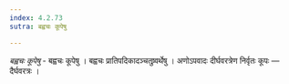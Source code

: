 ```yaml
---
index: 4.2.73
sutra: बह्वचः कूपेषु

---
```

_बह्वचः कूपेषु_ - बह्वचः कूपेषु । बह्वचः प्रातिपदिकादञ्चतुष्र्वर्थेषु । अणोऽपवादः दीर्घवरत्रेण निर्वृतः कूपः — दैर्घवरत्रः । 